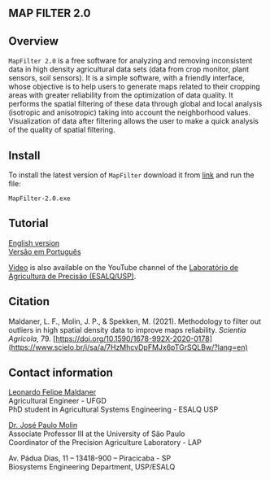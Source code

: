## MAP FILTER 2.0

## Overview

`MapFilter 2.0` is a free software for analyzing and removing inconsistent data in high density agricultural data sets (data from crop monitor, plant sensors, soil sensors). It is a simple software, with a friendly interface, whose objective is to help users to generate maps related to their cropping areas with greater reliability from the optimization of data quality. It performs the spatial filtering of these data through global and local analysis (isotropic and anisotropic) taking into account the neighborhood values. Visualization of data after filtering allows the user to make a quick analysis of the quality of spatial filtering.

## Install

To install the latest version of `MapFilter` download it from [link]( https://github.com/LeonardoAgricola/MapFilter2.0/releases/download/2.0/MapFilter.2.1.exe) and run the file:
```
MapFilter-2.0.exe
```
## Tutorial

[English version](Tutorial/Tutorial_en.md)        
[Versão em Português](Tutorial/Tutorial_pt.md)

[Video](https://www.youtube.com/watch?v=7eFH_dt4OMw&t=23s) is also available on the YouTube channel of the [Laboratório de Agricultura de Precisão (ESALQ/USP)](https://www.youtube.com/channel/UCl6Lstj-l_1P8FHrpXKyAqA).

## Citation

Maldaner, L. F., Molin, J. P., & Spekken, M. (2021). Methodology to filter out outliers in high spatial density data to improve maps reliability. *Scientia Agricola*, 79.  [https://doi.org/10.1590/1678-992X-2020-0178](https://www.scielo.br/j/sa/a/7HzMhcvDpFMJx6pTGrSQLBw/?lang=en) 

## Contact information 
[Leonardo Felipe Maldaner](mailto:maldanerlf@hotmail.com)    
Agricultural Engineer - UFGD    
PhD student in Agricultural Systems Engineering - ESALQ USP    

[Dr. José Paulo Molin](mailto:jpmolin@usp.br)  
Associate Professor III at the University of São Paulo  
Coordinator of the Precision Agriculture Laboratory - LAP        
  
Av. Pádua Dias, 11 – 13418-900 – Piracicaba - SP    
Biosystems Engineering Department, USP/ESALQ    
